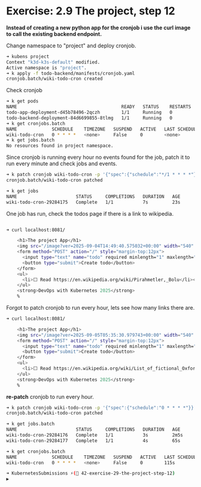 # Exercise: 2.9 The project, step 12

**Instead of creating a new python app for the cronjob i use the curl image to call the existing backend endpoint.**


Change namespace to "project" and deploy cronjob.

```bash
➜ kubens project
Context "k3d-k3s-default" modified.
Active namespace is "project".
➜ k apply -f todo-backend/manifests/cronjob.yaml
cronjob.batch/wiki-todo-cron created
```

Check cronjob

```bash
➜ k get pods
NAME                                       READY   STATUS    RESTARTS   AGE
todo-app-deployment-d45b78496-2qczh        1/1     Running   0          20h
todo-backend-deployment-84d6699855-8tlmg   1/1     Running   0          14h
➜ k get cronjobs.batch
NAME             SCHEDULE    TIMEZONE   SUSPEND   ACTIVE   LAST SCHEDULE   AGE
wiki-todo-cron   0 * * * *   <none>     False     0        <none>          30s
➜ k get jobs.batch
No resources found in project namespace.
```

Since cronjob is running every hour no events found for the job, patch it to run every minute and check jobs and events.

```bash
➜ k patch cronjob wiki-todo-cron -p '{"spec":{"schedule":"*/1 * * * *"}}'
cronjob.batch/wiki-todo-cron patched

➜ k get jobs
NAME                      STATUS     COMPLETIONS   DURATION   AGE
wiki-todo-cron-29284175   Complete   1/1           7s         23s
```

One job has run, check the todos page if there is a link to wikipedia.

```bash

➜ curl localhost:8081/

    <h1>The project App</h1>
    <img src="/image?ver=2025-09-04T14:49:40.575032+00:00" width="540" loading="lazy" alt="Random image" />
    <form method="POST" action="/" style="margin-top:12px">
      <input type="text" name="todo" required minlength="1" maxlength="140" size="40" />
      <button type="submit">Create todo</button>
    </form>
    <ul>
      <li>⬜️ Read https://en.wikipedia.org/wiki/Pirahmetler,_Bolu</li><li>⬜️ Buy new cables to TS50x</li>
    </ul>
    <strong>DevOps with Kubernetes 2025</strong>
    %
```

Forgot to patch cronjob to run every hour, lets see how many links there are.

```bash
➜ curl localhost:8081/

    <h1>The project App</h1>
    <img src="/image?ver=2025-09-05T05:35:30.979743+00:00" width="540" loading="lazy" alt="Random image" />
    <form method="POST" action="/" style="margin-top:12px">
      <input type="text" name="todo" required minlength="1" maxlength="140" size="40" />
      <button type="submit">Create todo</button>
    </form>
    <ul>
      <li>⬜️ Read https://en.wikipedia.org/wiki/List_of_fictional_Oxford_colleges</li><li>⬜️ Read https://en.wikipedia.org/wiki/Halima_Ali_Adan</li><li>⬜️ Read https://en.wikipedia.org/wiki/Pirahmetler,_Bolu</li><li>⬜️ Buy new cables to TS50x</li>
    </ul>
    <strong>DevOps with Kubernetes 2025</strong>
    %
```

**re-patch** cronjob to run every hour.

```bash
➜ k patch cronjob wiki-todo-cron -p '{"spec":{"schedule":"0 * * * *"}}'
cronjob.batch/wiki-todo-cron patched

➜ k get jobs.batch
NAME                      STATUS     COMPLETIONS   DURATION   AGE
wiki-todo-cron-29284176   Complete   1/1           3s         2m5s
wiki-todo-cron-29284177   Complete   1/1           4s         65s

➜ k get cronjobs.batch
NAME             SCHEDULE    TIMEZONE   SUSPEND   ACTIVE   LAST SCHEDULE   AGE
wiki-todo-cron   0 * * * *   <none>     False     0        115s            11m

➜ KubernetesSubmissions ⚡( 42-exercise-29-the-project-step-12)                                       3.10.13 15 hours ago
▶
```